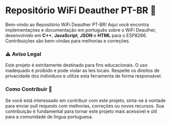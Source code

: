 # Repositório WiFi Deauther PT-BR 📡

Bem-vindo ao Repositório WiFi Deauther PT-BR! Aqui você encontra implementações e documentação em português sobre o WiFi Deauther, desenvolvido em **C++**, **JavaScript**, **JSON** e **HTML** para o ESP8266. Contribuições são bem-vindas para melhorias e correções. 

### ⚠️ Aviso Legal

Este projeto é estritamente destinado para fins educacionais. O uso inadequado é proibido e pode violar as leis locais. Respeite os direitos de privacidade dos indivíduos e utilize esta ferramenta de forma responsável.

### Como Contribuir 🤝

Se você está interessado em contribuir com este projeto, sinta-se à vontade para enviar pull requests com melhorias, correções ou novos recursos. Sua contribuição é fundamental para tornar este projeto mais acessível e útil para a comunidade de língua portuguesa.
